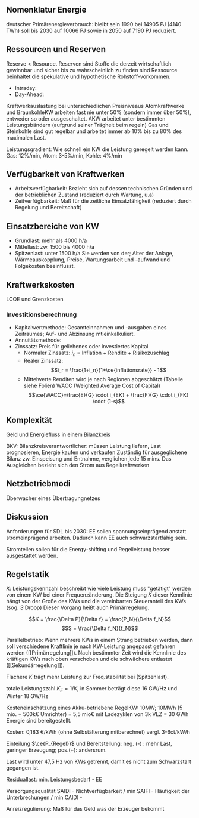 ## Nomenklatur Energie
deutscher Primärenergieverbrauch: bleibt sein 1990 bei 14905 PJ (4140 TWh) soll bis 2030 auf 10066 PJ sowie in 2050 auf 7190 PJ reduziert.

## Ressourcen und Reserven
Reserve < Resource. 
Reserven sind Stoffe die derzeit wirtschaftlich gewinnbar und sicher bis zu wahrscheinlich zu finden sind
Ressource beinhaltet die spekulative und hypothetische Rohstoff-vorkommen.
- Intraday:
- Day-Ahead: 

Kraftwerkauslastung bei unterschiedlichen Preisniveaus
Atomkraftwerke und BraunkohleKW arbeiten fast nie unter 50% (sondern immer über 50%), entweder so oder ausgeschaltet.
AKW arbeitet unter bestimmten Leistungsbändern (aufgrund seiner Trägheit beim regeln)
Gas und Steinkohle sind gut regelbar und arbeitet immer ab 10% bis zu 80% des maximalen Last.

Leistungsgradient: Wie schnell ein KW die Leistung geregelt werden kann. Gas: 12%/min, Atom: 3-5%/min, Kohle: 4%/min

## Verfügbarkeit von Kraftwerken
- Arbeitsverfügbarkeit: Bezieht sich auf dessen technischen Gründen und der betrieblichen Zustand (reduziert durch Wartung, u.a)
- Zeitverfügbarkeit: Maß für die zeitliche Einsatzfähigkeit (reduziert durch Regelung und Bereitschaft)

## Einsatzbereiche von KW
- Grundlast: mehr als 4000 h/a
- Mittellast: zw. 1500 bis 4000 h/a
- Spitzenlast: unter 1500 h/a
Sie werden von der; Alter der Anlage, Wärmeauskopplung, Preise, Wartungsarbeit und -aufwand und Folgekosten beeinflusst.

## Kraftwerkskosten

LCOE und Grenzkosten

### Investitionsberechnung
- Kapitalwertmethode: Gesamteinnahmen und -ausgaben eines Zeitraumes; Auf- und Abzinsung mtieinkalkuliert.
- Annuitätsmethode:
- Zinssatz:
	Preis für geliehenes oder investiertes Kapital
	- Normaler Zinssatz: $i_n$ = Inflation + Rendite + Risikozuschlag
	- Realer Zinssatz: $$i_r = \frac{1+i_n}{1+\ce{inflationsrate}} - 1$$
	- Mittelwerte Renditen wird je nach Regionen abgeschätzt (Tabelle siehe Folien)
	WACC (Weighted Average Cost of Capital)
	$$\ce{WACC}=\frac{E}{G} \cdot i_{EK} + \frac{F}{G} \cdot i_{FK} \cdot (1-s)$$

## Komplexität
Geld und Energiefluss in einem Bilanzkreis

BKV: Bilanzkreisverantwortlicher: müssen Leistung liefern, Last prognosieren, Energie kaufen und verkaufen
Zuständig für ausgeglichene Bilanz zw. Einspeisung und Entnahme, verglichen jede 15 mins. Das Ausgleichen bezieht sich den Strom aus Regelkraftwerken

## Netzbetriebmodi
Überwacher eines Übertragungnetzes

## Diskussion
Anforderungen für SDL bis 2030: EE sollen spannungseinprägend anstatt stromeinprägend arbeiten. Dadurch kann EE auch schwarzstartfähig sein.

Stromteilen sollen für die Energy-shifting und Regelleistung besser ausgestattet werden.

## Regelstatik
$K$: Leistungskennzahl beschreibt wie viele Leistung muss "getätigt" werden von einem KW bei einer Frequenzänderung. Die Steigung $K$ dieser Kennlinie hängt von der Große des KWs und die vereinbarten Steueranteil des KWs (sog. $S$ Droop) Dieser Vorgang heißt auch Primärregelung.

$$K = \frac{\Delta P}{\Delta f} = \frac{P_N}{\Delta f_N}$$
$$S = \frac{\Delta f_N}{f_N}$$

Parallelbetrieb:
Wenn mehrere KWs in einem Strang betrieben werden, dann soll verschiedene Kraftlinie je nach KW-Leistung angepasst gefahren werden ([[Primärregelung]]). Nach bestimmter Zeit wird die Kennlinie des kräftigen KWs nach oben verschoben und die schwächere entlastet ([[Sekundärregelung]]).

Flachere $K$ trägt mehr Leistung zur Freq.stabilität bei (Spitzenlast).

totale Leistungszahl $K_E = 1/K$, in Sommer beträgt diese 16 GW/Hz und Winter 18 GW/Hz

Kosteneinschätzung eines Akku-betriebene RegelKW:
10MW; 10MWh (5 mio. + 500k€  Umrichter) = 5,5 mio€
mit Ladezyklen von 3k VLZ = 30 GWh Energie sind bereitgestellt.

Kosten: 0,183 €/kWh (ohne Selbstälterung mitberechnet) vergl. 3-6ct/kW/h

Einteilung $\ce{P_{Regel}}$ und Bereitstellung: neg. (-) : mehr Last, geringer Erzeugung; pos.(+): andersrum.

Last wird unter 47,5 Hz von KWs getrennt, damit es nicht zum Schwarzstart gegangen ist.

Residuallast: min. Leistungsbedarf - EE

Versorgungsqualität
SAIDI - Nichtverfügbarkeit / min
SAIFI - Häufigkeit der Unterbrechungen / min
CAIDI - 

Anreizregulierung: Maß für das Geld was der Erzeuger bekommt